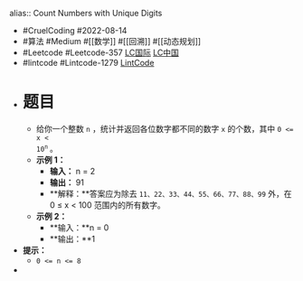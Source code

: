 alias:: Count Numbers with Unique Digits
- #CruelCoding #2022-08-14
- #算法 #Medium #[[数学]] #[[回溯]] #[[动态规划]]
- #Leetcode #Leetcode-357 [LC国际](https://leetcode.com/problems/count-numbers-with-unique-digits/) [LC中国](https://leetcode.cn/problems/count-numbers-with-unique-digits/)
- #lintcode #Lintcode-1279 [LintCode](https://www.lintcode.com/problem/1279/)
- # 题目
	- 给你一个整数 <code>n</code> ，统计并返回各位数字都不同的数字 <code>x</code> 的个数，其中 <code>0 &lt;= x &lt; 10<sup>n</sup></code><sup>&nbsp;</sup>。
	- **示例 1：**
		- **输入：** n = 2
		- **输出：** 91
		- **解释：**答案应为除去 `11、22、33、44、55、66、77、88、99` 外，在 0 ≤ x < 100 范围内的所有数字。
	- **示例 2：**
		- **输入：**n = 0
		- **输出：**1
- **提示：**
	- `0 <= n <= 8`
-
